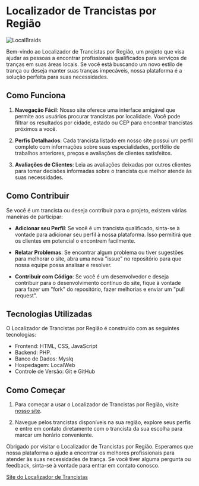 # Localizador de Trancistas por Região

![LocalBraids](/LocalBraids/assets/imgs/logo.png)

Bem-vindo ao Localizador de Trancistas por Região, um projeto que visa ajudar as pessoas a encontrar profissionais qualificados para serviços de tranças em suas áreas locais. Se você está buscando um novo estilo de trança ou deseja manter suas tranças impecáveis, nossa plataforma é a solução perfeita para suas necessidades.

## Como Funciona

1. **Navegação Fácil**: Nosso site oferece uma interface amigável que permite aos usuários procurar trancistas por localidade. Você pode filtrar os resultados por cidade, estado ou CEP para encontrar trancistas próximos a você.

2. **Perfis Detalhados**: Cada trancista listado em nosso site possui um perfil completo com informações sobre suas especialidades, portfólio de trabalhos anteriores, preços e avaliações de clientes satisfeitos.

3. **Avaliações de Clientes**: Leia as avaliações deixadas por outros clientes para tomar decisões informadas sobre o trancista que melhor atende às suas necessidades.

## Como Contribuir

Se você é um trancista ou deseja contribuir para o projeto, existem várias maneiras de participar:

- **Adicionar seu Perfil**: Se você é um trancista qualificado, sinta-se à vontade para adicionar seu perfil à nossa plataforma. Isso permitirá que os clientes em potencial o encontrem facilmente.

- **Relatar Problemas**: Se encontrar algum problema ou tiver sugestões para melhorar o site, abra uma nova "issue" no repositório para que nossa equipe possa analisar e resolver.

- **Contribuir com Código**: Se você é um desenvolvedor e deseja contribuir para o desenvolvimento contínuo do site, fique à vontade para fazer um "fork" do repositório, fazer melhorias e enviar um "pull request".

## Tecnologias Utilizadas

O Localizador de Trancistas por Região é construído com as seguintes tecnologias:

- Frontend: HTML, CSS, JavaScript
- Backend: PHP.
- Banco de Dados: Myslq
- Hospedagem: LocalWeb
- Controle de Versão: Git e GitHub

## Como Começar

1. Para começar a usar o Localizador de Trancistas por Região, visite [nosso site](https://localBraids.com).

2. Navegue pelos trancistas disponíveis na sua região, explore seus perfis e entre em contato diretamente com o trancista da sua escolha para marcar um horário conveniente.

Obrigado por visitar o Localizador de Trancistas por Região. Esperamos que nossa plataforma o ajude a encontrar os melhores profissionais para atender às suas necessidades de trança. Se você tiver alguma pergunta ou feedback, sinta-se à vontade para entrar em contato conosco.

[Site do Localizador de Trancistas](https://localBraids.com)


